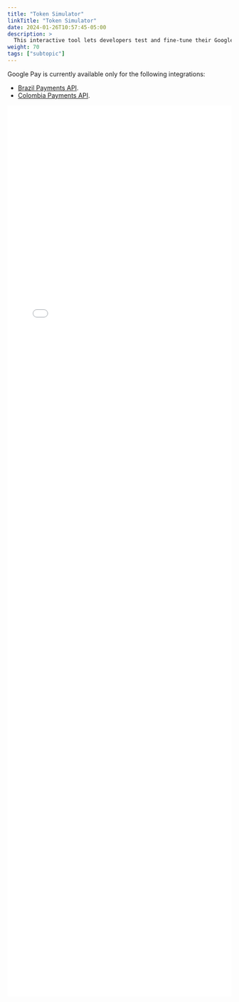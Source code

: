 ```yaml
---
title: "Token Simulator"
linkTitle: "Token Simulator"
date: 2024-01-26T10:57:45-05:00
description: >
  This interactive tool lets developers test and fine-tune their Google Pay integration.  
weight: 70
tags: ["subtopic"]
---
```


Google Pay is currently available only for the following integrations:
* <a href="https://developers.payulatam.com/latam/en/docs/integrations/api-integration/payments-api-brazil.html" target="_blank">Brazil Payments API</a>.
* <a href="https://developers.payulatam.com/latam/en/docs/integrations/api-integration/payments-api-colombia.html" target="_blank">Colombia Payments API</a>.

<iframe src="/assets/GooglePay/Simulator.html" style="width:100%;height:50vh;border:none;"></iframe>

